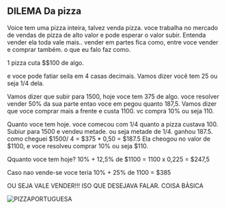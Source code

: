 ## DILEMA Da pizza

Voice tem uma pizza inteira, talvez venda pizza.
voce trabalha no mercado de vendas de pizza de alto valor e pode esperar o valor subir. 
Entenda vender ela toda vale mais.. vender em partes fica como, entre voce vender e comprar também. o  que eu falo faz como.


1 pizza cuta $$100 de algo.

e voce pode fatiar seila em 4 casas decimais.
Vamos dizer você tem 25 ou seja 1/4 dela.

Vamos  dizer que subir para 1500, hoje voce tem 375 de algo.
voce resolver vender 50% da sua parte entao voce em pegou quanto 187,5.
Vamos dizer que voce comprar mais a frente e custa 1100. vc compra 10% ou seja 110.


Quanto voce tem hoje.
voce comecou com 1/4 quanto a pizza custava 100.
Subiur para 1500 e vendeu metade. ou seja metade de 1/4. ganhou 187.5. como cheguei $1500/ 4 = $375 * 0,50 = $187.5
Ela cheogou  no valor de $1100, e voce resolveu comprar 10% ou seja $110.


Qquanto voce tem hoje? 10% + 12,5% de $1100 = 1100 x 0,225 = $247,5

Caso nao vende-se voce teria 10% + 25% de 1100 = $385

OU SEJA VALE VENDER!!! ISO QUE DESEJAVA FALAR. COISA BÀSICA


![PIZZAPORTUGUESA](https://p2.trrsf.com/image/fget/cf/774/0/images.terra.com/2023/06/03/608007425-tamanho-padrao-gc-45.jpg)


